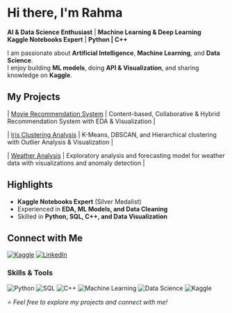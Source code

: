 # Hi there, I'm Rahma 

 **AI & Data Science Enthusiast** | **Machine Learning & Deep Learning**  
 **Kaggle Notebooks Expert** | **Python  | C++**  

I am passionate about **Artificial Intelligence**, **Machine Learning**, and **Data Science**.  
I enjoy building **ML models**, doing **API & Visualization**, and sharing knowledge on **Kaggle**.



##  My Projects
|  [Movie Recommendation System]([#](https://www.kaggle.com/code/rahmamohamedsayd/movie-recommendation-systems-content-based-c)) | Content-based, Collaborative & Hybrid Recommendation System with EDA & Visualization |


|  [Iris Clustering Analysis]([#](https://www.kaggle.com/code/rahmamohamedsayd/iris-dataset-cleaned-preprocessed-for-clusterin)) | K-Means, DBSCAN, and Hierarchical clustering with Outlier Analysis & Visualization |


|   [Weather Analysis]([#](https://www.kaggle.com/code/rahmamohamedsayd/weather)) | Exploratory analysis and forecasting model for weather data with visualizations and anomaly detection |



##  Highlights
- **Kaggle Notebooks Expert** (Silver Medalist)  
- Experienced in **EDA, ML Models, and Data Cleaning**  
- Skilled in **Python, SQL, C++, and Data Visualization**  



##  Connect with Me
[![Kaggle]([https://img.shields.io/badge/Kaggle-20BEFF?logo=kaggle&logoColor=white)](https://www.kaggle.com/YourKaggleUsername](https://www.kaggle.com/))
[![LinkedIn]([https://img.shields.io/badge/LinkedIn-0077B5?logo=linkedin&logoColor=white)](https://www.linkedin.com/in/YourLinkedIn/](https://www.linkedin.com/in/rahma-mohamed-30a971302))



###  Skills & Tools
![Python](https://img.shields.io/badge/Python-3776AB?logo=python&logoColor=white)
![SQL](https://img.shields.io/badge/SQL-4479A1?logo=postgresql&logoColor=white)
![C++](https://img.shields.io/badge/C++-00599C?logo=c%2B%2B&logoColor=white)
![Machine Learning](https://img.shields.io/badge/Machine%20Learning-F7931E?logo=tensorflow&logoColor=white)
![Data Science](https://img.shields.io/badge/Data%20Science-4B8BBE?logo=anaconda&logoColor=white)
![Kaggle](https://img.shields.io/badge/Kaggle-20BEFF?logo=kaggle&logoColor=white)



⭐️ *Feel free to explore my projects and connect with me!*  
